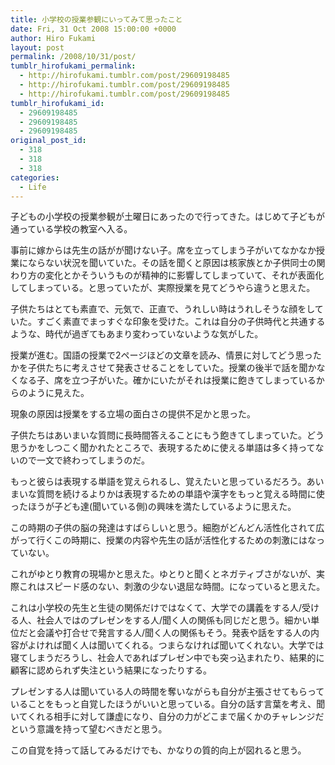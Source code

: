 ```yaml
---
title: 小学校の授業参観にいってみて思ったこと
date: Fri, 31 Oct 2008 15:00:00 +0000
author: Hiro Fukami
layout: post
permalink: /2008/10/31/post/
tumblr_hirofukami_permalink:
  - http://hirofukami.tumblr.com/post/29609198485
  - http://hirofukami.tumblr.com/post/29609198485
  - http://hirofukami.tumblr.com/post/29609198485
tumblr_hirofukami_id:
  - 29609198485
  - 29609198485
  - 29609198485
original_post_id:
  - 318
  - 318
  - 318
categories:
  - Life
---
```

<div class="section">
  <p>
    子どもの小学校の授業参観が土曜日にあったので行ってきた。はじめて子どもが通っている学校の教室へ入る。
  </p>
  
  <p>
    事前に嫁からは先生の話がが聞けない子。席を立ってしまう子がいてなかなか授業にならない状況を聞いていた。その話を聞くと原因は核家族とか子供同士の関わり方の変化とかそういうものが精神的に影響してしまっていて、それが表面化してしまっている。と思っていたが、実際授業を見てどうやら違うと思えた。
  </p>
  
  <p>
    子供たちはとても素直で、元気で、正直で、うれしい時はうれしそうな顔をしていた。すごく素直でまっすぐな印象を受けた。これは自分の子供時代と共通するような、時代が過ぎてもあまり変わっていないような気がした。
  </p>
  
  <p>
    授業が進む。国語の授業で2ページほどの文章を読み、情景に対してどう思ったかを子供たちに考えさせて発表させることをしていた。授業の後半で話を聞かなくなる子、席を立つ子がいた。確かにいたがそれは授業に飽きてしまっているからのように見えた。
  </p>
  
  <p>
    現象の原因は授業をする立場の面白さの提供不足かと思った。
  </p>
  
  <p>
    子供たちはあいまいな質問に長時間答えることにもう飽きてしまっていた。どう思うかをしつこく聞かれたところで、表現するために使える単語は多く持ってないので一文で終わってしまうのだ。
  </p>
  
  <p>
    もっと彼らは表現する単語を覚えられるし、覚えたいと思っているだろう。あいまいな質問を続けるよりかは表現するための単語や漢字をもっと覚える時間に使ったほうが子ども達(聞いている側)の興味を満たしているように思えた。
  </p>
  
  <p>
    この時期の子供の脳の発達はすばらしいと思う。細胞がどんどん活性化されて広がって行くこの時期に、授業の内容や先生の話が活性化するための刺激にはなっていない。
  </p>
  
  <p>
    これがゆとり教育の現場かと思えた。ゆとりと聞くとネガティブさがないが、実際これはスピード感のない、刺激の少ない退屈な時間。になっていると思えた。
  </p>
  
  <p>
    これは小学校の先生と生徒の関係だけではなくて、大学での講義をする人/受ける人、社会人ではのプレゼンをする人/聞く人の関係も同じだと思う。細かい単位だと会議や打合せで発言する人/聞く人の関係もそう。発表や話をする人の内容がよければ聞く人は聞いてくれる。つまらなければ聞いてくれない。大学では寝てしまうだろうし、社会人であればプレゼン中でも突っ込まれたり、結果的に顧客に認められず失注という結果になったりする。
  </p>
  
  <p>
    プレゼンする人は聞いている人の時間を奪いながらも自分が主張させてもらっていることをもっと自覚したほうがいいと思っている。自分の話す言葉を考え、聞いてくれる相手に対して謙虚になり、自分の力がどこまで届くかのチャレンジだという意識を持って望むべきだと思う。
  </p>
  
  <p>
    この自覚を持って話してみるだけでも、かなりの質的向上が図れると思う。
  </p>
</div>